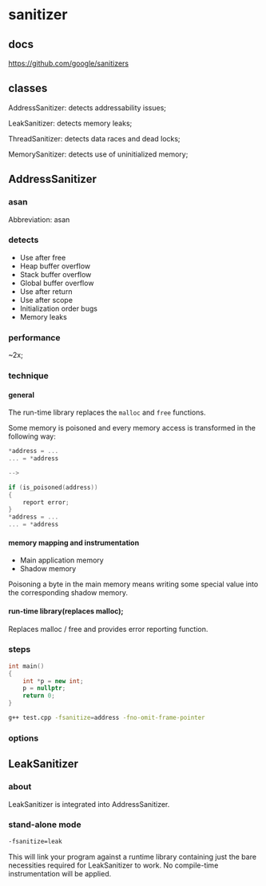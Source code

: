 # sanitizer

## docs

https://github.com/google/sanitizers

## classes

AddressSanitizer: detects addressability issues;

LeakSanitizer: detects memory leaks;

ThreadSanitizer: detects data races and dead locks;

MemorySanitizer: detects use of uninitialized memory;

## AddressSanitizer

### asan

Abbreviation: asan

### detects

- Use after free
- Heap buffer overflow
- Stack buffer overflow
- Global buffer overflow
- Use after return
- Use after scope
- Initialization order bugs
- Memory leaks

### performance

~2x;

### technique

#### general

The run-time library replaces the `malloc` and `free` functions. 

Some memory is poisoned and every memory access is transformed in the following way:

```c
*address = ... 
... = *address

--> 

if (is_poisoned(address))
{
    report error;
}
*address = ... 
... = *address
```

#### memory mapping and instrumentation

- Main application memory
- Shadow memory

Poisoning a byte in the main memory means writing some special value into the corresponding shadow memory.

#### run-time library(replaces malloc);

Replaces malloc / free and provides error reporting function.

### steps

```c++
int main()
{
    int *p = new int;
    p = nullptr;
    return 0;
}
```

```bash
g++ test.cpp -fsanitize=address -fno-omit-frame-pointer
```

### options

## LeakSanitizer

### about

LeakSanitizer is integrated into AddressSanitizer.

### stand-alone mode

```bash
-fsanitize=leak
```

This will link your program against a runtime library containing just the bare necessities required for LeakSanitizer to work. No compile-time instrumentation will be applied.